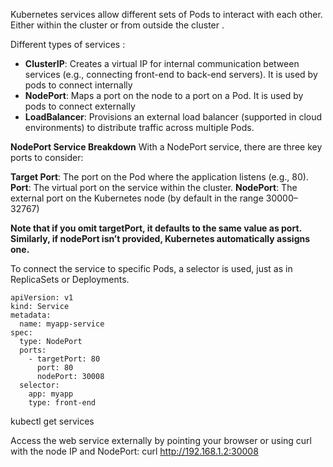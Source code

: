 Kubernetes services allow different sets of Pods to interact with each other. Either within the cluster or from outside the cluster .

Different types of services :

* **ClusterIP**: Creates a virtual IP for internal communication between services (e.g., connecting front-end to back-end servers). It is used by pods to connect internally
* **NodePort**: Maps a port on the node to a port on a Pod. It is used by pods to connect externally
* **LoadBalancer**: Provisions an external load balancer (supported in cloud environments) to distribute traffic across multiple Pods.

**NodePort Service Breakdown**
With a NodePort service, there are three key ports to consider:

**Target Port**: The port on the Pod where the application listens (e.g., 80).
**Port**: The virtual port on the service within the cluster.
**NodePort**: The external port on the Kubernetes node (by default in the range 30000–32767)

**Note that if you omit targetPort, it defaults to the same value as port. Similarly, if nodePort isn’t provided, Kubernetes automatically assigns one.**

To connect the service to specific Pods, a selector is used, just as in ReplicaSets or Deployments.
```
apiVersion: v1
kind: Service
metadata:
  name: myapp-service
spec:
  type: NodePort
  ports:
    - targetPort: 80
      port: 80
      nodePort: 30008
  selector:
    app: myapp
    type: front-end
```

kubectl get services

Access the web service externally by pointing your browser or using curl with the node IP and NodePort:
curl http://192.168.1.2:30008
